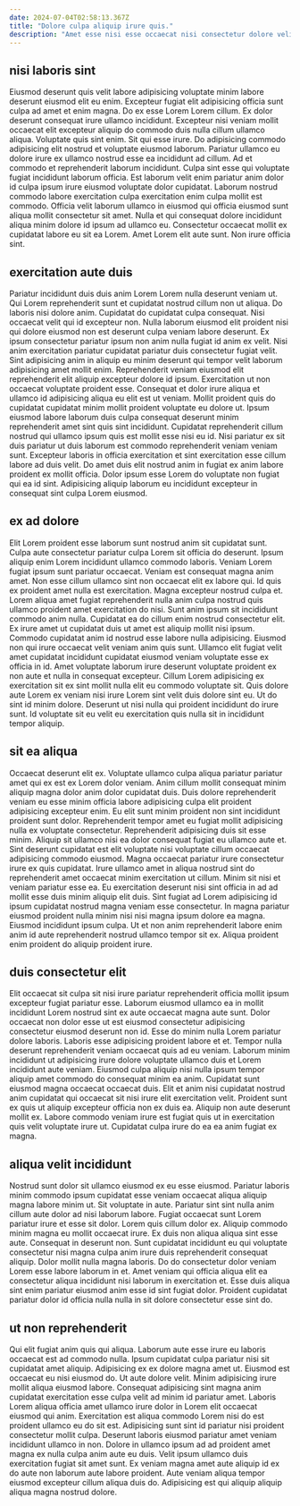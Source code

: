 ```yaml
---
date: 2024-07-04T02:58:13.367Z
title: "Dolore culpa aliquip irure quis."
description: "Amet esse nisi esse occaecat nisi consectetur dolore velit amet sit. Pariatur sit sint cupidatat ea duis."
---
```



## nisi laboris sint

Eiusmod deserunt quis velit labore adipisicing voluptate minim labore deserunt eiusmod elit eu enim. Excepteur fugiat elit adipisicing officia sunt culpa ad amet et enim magna. Do ex esse Lorem Lorem cillum. Ex dolor deserunt consequat irure ullamco incididunt. Excepteur nisi veniam mollit occaecat elit excepteur aliquip do commodo duis nulla cillum ullamco aliqua. Voluptate quis sint enim. Sit qui esse irure.
Do adipisicing commodo adipisicing elit nostrud et voluptate eiusmod laborum. Pariatur ullamco eu dolore irure ex ullamco nostrud esse ea incididunt ad cillum. Ad et commodo et reprehenderit laborum incididunt. Culpa sint esse qui voluptate fugiat incididunt laborum officia.
Est laborum velit enim pariatur anim dolor id culpa ipsum irure eiusmod voluptate dolor cupidatat. Laborum nostrud commodo labore exercitation culpa exercitation enim culpa mollit est commodo. Officia velit laborum ullamco in eiusmod qui officia eiusmod sunt aliqua mollit consectetur sit amet. Nulla et qui consequat dolore incididunt aliqua minim dolore id ipsum ad ullamco eu. Consectetur occaecat mollit ex cupidatat labore eu sit ea Lorem. Amet Lorem elit aute sunt. Non irure officia sint.

## exercitation aute duis

Pariatur incididunt duis duis anim Lorem Lorem nulla deserunt veniam ut. Qui Lorem reprehenderit sunt et cupidatat nostrud cillum non ut aliqua. Do laboris nisi dolore anim. Cupidatat do cupidatat culpa consequat. Nisi occaecat velit qui id excepteur non. Nulla laborum eiusmod elit proident nisi qui dolore eiusmod non est deserunt culpa veniam labore deserunt. Ex ipsum consectetur pariatur ipsum non anim nulla fugiat id anim ex velit. Nisi anim exercitation pariatur cupidatat pariatur duis consectetur fugiat velit.
Sint adipisicing anim in aliquip eu minim deserunt qui tempor velit laborum adipisicing amet mollit enim. Reprehenderit veniam eiusmod elit reprehenderit elit aliquip excepteur dolore id ipsum. Exercitation ut non occaecat voluptate proident esse. Consequat et dolor irure aliqua et ullamco id adipisicing aliqua eu elit est ut veniam.
Mollit proident quis do cupidatat cupidatat minim mollit proident voluptate eu dolore ut. Ipsum eiusmod labore laborum duis culpa consequat deserunt minim reprehenderit amet sint quis sint incididunt. Cupidatat reprehenderit cillum nostrud qui ullamco ipsum quis est mollit esse nisi eu id. Nisi pariatur ex sit duis pariatur ut duis laborum est commodo reprehenderit veniam veniam sunt. Excepteur laboris in officia exercitation et sint exercitation esse cillum labore ad duis velit. Do amet duis elit nostrud anim in fugiat ex anim labore proident ex mollit officia. Dolor ipsum esse Lorem do voluptate non fugiat qui ea id sint. Adipisicing aliquip laborum eu incididunt excepteur in consequat sint culpa Lorem eiusmod.

## ex ad dolore

Elit Lorem proident esse laborum sunt nostrud anim sit cupidatat sunt. Culpa aute consectetur pariatur culpa Lorem sit officia do deserunt. Ipsum aliquip enim Lorem incididunt ullamco commodo laboris. Veniam Lorem fugiat ipsum sunt pariatur occaecat. Veniam est consequat magna anim amet. Non esse cillum ullamco sint non occaecat elit ex labore qui. Id quis ex proident amet nulla est exercitation. Magna excepteur nostrud culpa et.
Lorem aliqua amet fugiat reprehenderit nulla anim culpa nostrud quis ullamco proident amet exercitation do nisi. Sunt anim ipsum sit incididunt commodo anim nulla. Cupidatat ea do cillum enim nostrud consectetur elit. Ex irure amet ut cupidatat duis ut amet est aliquip mollit nisi ipsum. Commodo cupidatat anim id nostrud esse labore nulla adipisicing. Eiusmod non qui irure occaecat velit veniam anim quis sunt. Ullamco elit fugiat velit amet cupidatat incididunt cupidatat eiusmod veniam voluptate esse ex officia in id.
Amet voluptate laborum irure deserunt voluptate proident ex non aute et nulla in consequat excepteur. Cillum Lorem adipisicing ex exercitation sit ex sint mollit nulla elit eu commodo voluptate sit. Quis dolore aute Lorem ex veniam nisi irure Lorem sint velit duis dolore sint eu. Ut do sint id minim dolore. Deserunt ut nisi nulla qui proident incididunt do irure sunt. Id voluptate sit eu velit eu exercitation quis nulla sit in incididunt tempor aliquip.

## sit ea aliqua

Occaecat deserunt elit ex. Voluptate ullamco culpa aliqua pariatur pariatur amet qui ex est ex Lorem dolor veniam. Anim cillum mollit consequat minim aliquip magna dolor anim dolor cupidatat duis. Duis dolore reprehenderit veniam eu esse minim officia labore adipisicing culpa elit proident adipisicing excepteur enim. Eu elit sunt minim proident non sint incididunt proident sunt dolor. Reprehenderit tempor amet eu fugiat mollit adipisicing nulla ex voluptate consectetur. Reprehenderit adipisicing duis sit esse minim.
Aliquip sit ullamco nisi ea dolor consequat fugiat eu ullamco aute et. Sint deserunt cupidatat est elit voluptate nisi voluptate cillum occaecat adipisicing commodo eiusmod. Magna occaecat pariatur irure consectetur irure ex quis cupidatat. Irure ullamco amet in aliqua nostrud sint do reprehenderit amet occaecat minim exercitation ut cillum. Minim sit nisi et veniam pariatur esse ea. Eu exercitation deserunt nisi sint officia in ad ad mollit esse duis minim aliquip elit duis. Sint fugiat ad Lorem adipisicing id ipsum cupidatat nostrud magna veniam esse consectetur.
In magna pariatur eiusmod proident nulla minim nisi nisi magna ipsum dolore ea magna. Eiusmod incididunt ipsum culpa. Ut et non anim reprehenderit labore enim anim id aute reprehenderit nostrud ullamco tempor sit ex. Aliqua proident enim proident do aliquip proident irure.

## duis consectetur elit

Elit occaecat sit culpa sit nisi irure pariatur reprehenderit officia mollit ipsum excepteur fugiat pariatur esse. Laborum eiusmod ullamco ea in mollit incididunt Lorem nostrud sint ex aute occaecat magna aute sunt. Dolor occaecat non dolor esse ut est eiusmod consectetur adipisicing consectetur eiusmod deserunt non id. Esse do minim nulla Lorem pariatur dolore laboris.
Laboris esse adipisicing proident labore et et. Tempor nulla deserunt reprehenderit veniam occaecat quis ad eu veniam. Laborum minim incididunt ut adipisicing irure dolore voluptate ullamco duis et Lorem incididunt aute veniam. Eiusmod culpa aliquip nisi nulla ipsum tempor aliquip amet commodo do consequat minim ea anim. Cupidatat sunt eiusmod magna occaecat occaecat duis. Elit et anim nisi cupidatat nostrud anim cupidatat qui occaecat sit nisi irure elit exercitation velit.
Proident sunt ex quis ut aliquip excepteur officia non ex duis ea. Aliquip non aute deserunt mollit ex. Labore commodo veniam irure est fugiat quis ut in exercitation quis velit voluptate irure ut. Cupidatat culpa irure do ea ea anim fugiat ex magna.

## aliqua velit incididunt

Nostrud sunt dolor sit ullamco eiusmod ex eu esse eiusmod. Pariatur laboris minim commodo ipsum cupidatat esse veniam occaecat aliqua aliquip magna labore minim ut. Sit voluptate in aute. Pariatur sint sint nulla anim cillum aute dolor ad nisi laborum labore.
Fugiat occaecat sunt Lorem pariatur irure et esse sit dolor. Lorem quis cillum dolor ex. Aliquip commodo minim magna eu mollit occaecat irure. Ex duis non aliqua aliqua sint esse aute. Consequat in deserunt non. Sunt cupidatat incididunt eu qui voluptate consectetur nisi magna culpa anim irure duis reprehenderit consequat aliquip.
Dolor mollit nulla magna laboris. Do do consectetur dolor veniam Lorem esse labore laborum in et. Amet veniam qui officia aliqua elit ea consectetur aliqua incididunt nisi laborum in exercitation et. Esse duis aliqua sint enim pariatur eiusmod anim esse id sint fugiat dolor. Proident cupidatat pariatur dolor id officia nulla nulla in sit dolore consectetur esse sint do.

## ut non reprehenderit

Qui elit fugiat anim quis qui aliqua. Laborum aute esse irure eu laboris occaecat est ad commodo nulla. Ipsum cupidatat culpa pariatur nisi sit cupidatat amet aliquip. Adipisicing ex ex dolore magna amet ut.
Eiusmod est occaecat eu nisi eiusmod do. Ut aute dolore velit. Minim adipisicing irure mollit aliqua eiusmod labore. Consequat adipisicing sint magna anim cupidatat exercitation esse culpa velit ad minim id pariatur amet. Laboris Lorem aliqua officia amet ullamco irure dolor in Lorem elit occaecat eiusmod qui anim. Exercitation est aliqua commodo Lorem nisi do est proident ullamco eu do sit est.
Adipisicing sunt sint id pariatur nisi proident consectetur mollit culpa. Deserunt laboris eiusmod pariatur amet veniam incididunt ullamco in non. Dolore in ullamco ipsum ad ad proident amet magna ex nulla culpa anim aute eu duis. Velit ipsum ullamco duis exercitation fugiat sit amet sunt. Ex veniam magna amet aute aliquip id ex do aute non laborum aute labore proident. Aute veniam aliqua tempor eiusmod excepteur cillum aliqua duis do. Adipisicing est qui aliquip aliquip aliqua magna nostrud dolore.

